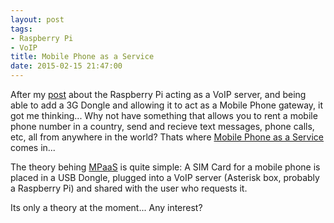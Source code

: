 ```yaml
---
layout: post
tags:
- Raspberry Pi
- VoIP
title: Mobile Phone as a Service
date: 2015-02-15 21:47:00
---
```

After my [post][1] about the Raspberry Pi acting as a VoIP server, and being able to add a 3G Dongle and allowing it to act as a Mobile Phone gateway, it got me thinking... Why not have something that allows you to rent a mobile phone number in a country, send and recieve text messages, phone calls, etc, all from anywhere in the world? Thats where [Mobile Phone as a Service][2] comes in... 

The theory behing [MPaaS][2] is quite simple: A SIM Card for a mobile phone is placed in a USB Dongle, plugged into a VoIP server (Asterisk box, probably a Raspberry Pi) and shared with the user who requests it. 

Its only a theory at the moment... Any interest?

[1]:http://www.tiernanotoole.ie/2013/05/29/RaspberryPi_Astrisk_Box.html
[2]:http://www.mpaas.co
